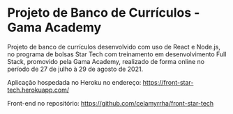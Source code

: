 # Projeto de Banco de Currículos - Gama Academy

Projeto de banco de currículos desenvolvido com uso de React e Node.js, no programa de bolsas Star Tech com treinamento em desenvolvimento Full Stack, promovido pela Gama Academy, realizado de forma online no período de 27 de julho à 29 de agosto de 2021.

Aplicação hospedada no Heroku no endereço: https://front-star-tech.herokuapp.com/

Front-end no repositório: https://github.com/celamyrrha/front-star-tech
